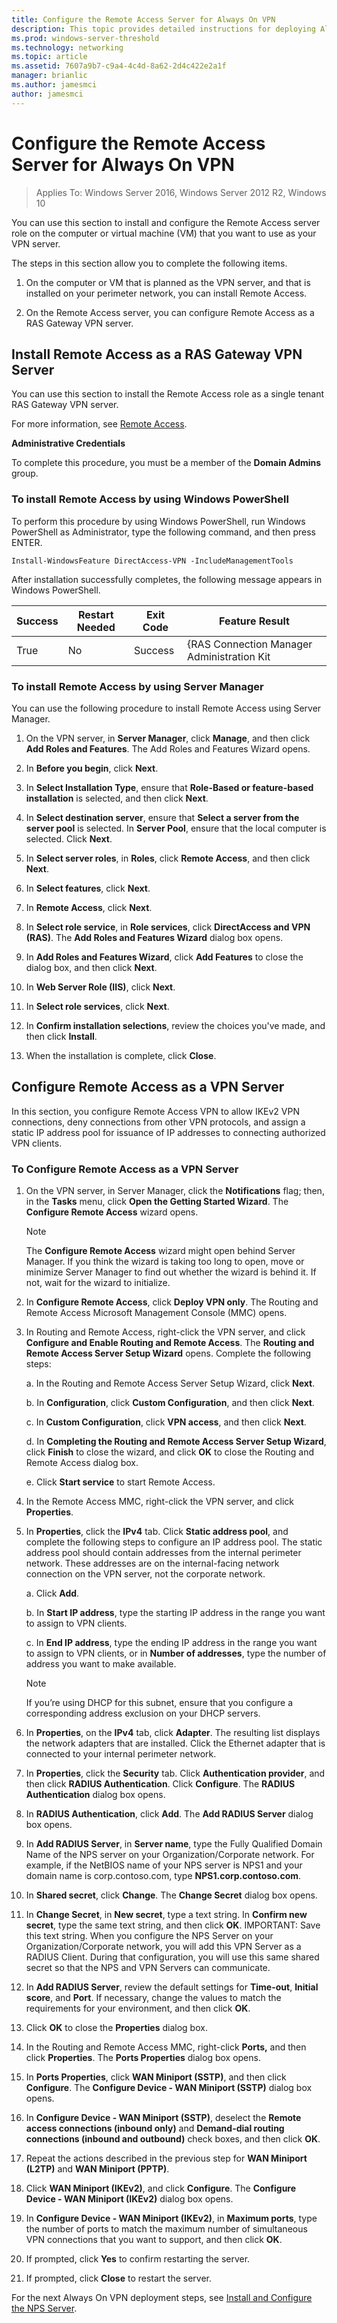 ```yaml
---
title: Configure the Remote Access Server for Always On VPN
description: This topic provides detailed instructions for deploying Always On VPN in Windows Server 2016.
ms.prod: windows-server-threshold
ms.technology: networking
ms.topic: article
ms.assetid: 7607a9b7-c9a4-4c4d-8a62-2d4c422e2a1f
manager: brianlic
ms.author: jamesmci
author: jamesmci
---
```


# Configure the Remote Access Server for Always On VPN

>Applies To: Windows Server 2016, Windows Server 2012 R2, Windows 10

You can use this section to install and configure the Remote Access server role on the computer or virtual machine \(VM\) that you want to use as your VPN server. 

The steps in this section allow you to complete the following items.

1. On the computer or VM that is planned as the VPN server, and that is installed on your perimeter network, you can install Remote Access.

2. On the Remote Access server, you can configure Remote Access as a RAS Gateway VPN server.

## Install Remote Access as a RAS Gateway VPN Server

You can use this section to install the Remote Access role as a single tenant RAS Gateway VPN server.

For more information, see [Remote Access](https://docs.microsoft.com/windows-server/remote/remote-access/remote-access).

**Administrative Credentials**

To complete this procedure, you must be a member of the **Domain Admins** group.

### To install Remote Access by using Windows PowerShell

To perform this procedure by using Windows PowerShell, run Windows PowerShell as Administrator, type the following command, and then press ENTER.

`Install-WindowsFeature DirectAccess-VPN -IncludeManagementTools`

After installation successfully completes, the following message appears in Windows PowerShell.

|Success| Restart Needed| Exit Code|  Feature Result|
|------- |--------------| ---------|  --------------|
|True|No |Success|{RAS Connection Manager Administration Kit|

### To install Remote Access by using Server Manager

You can use the following procedure to install Remote Access using Server Manager.

1.  On the VPN server, in **Server Manager**, click **Manage**, and then click **Add Roles and Features**. The Add Roles and Features Wizard opens.

2.  In **Before you begin**, click **Next**.

3.  In **Select Installation Type**, ensure that **Role-Based or feature-based installation** is selected, and then click **Next**.

4.  In **Select destination server**, ensure that **Select a server from the server pool** is selected. In **Server Pool**, ensure that the local computer is selected. Click **Next**.

5.  In **Select server roles**, in **Roles**, click **Remote Access**, and then click **Next**.

6.  In **Select features**, click **Next**.

7.  In **Remote Access**, click **Next**.

8.  In **Select role service**, in **Role services**, click **DirectAccess and VPN \(RAS\)**. The **Add Roles and Features Wizard** dialog box opens.

9.  In **Add Roles and Features Wizard**, click **Add Features** to close the dialog box, and then click
    **Next**.

10. In **Web Server Role (IIS)**, click **Next**.

11. In **Select role services**, click **Next**.

12. In **Confirm installation selections**, review the choices you've made, and then click **Install**.

13. When the installation is complete, click **Close**.

## Configure Remote Access as a VPN Server

In this section, you configure Remote Access VPN to allow IKEv2 VPN connections, deny connections from other VPN protocols, and assign a static IP address pool for issuance of IP addresses to connecting authorized VPN clients.

### To Configure Remote Access as a VPN Server

1.  On the VPN server, in Server Manager, click the **Notifications** flag; then, in the **Tasks** menu, click **Open the Getting Started Wizard**. The **Configure Remote Access** wizard opens.

	>[!NOTE]
	>The **Configure Remote Access** wizard might open behind Server Manager. If you think the wizard is taking too long to open, move or minimize Server Manager to find out whether the wizard is behind it. If not, wait for the wizard to initialize.

1.  In **Configure Remote Access**, click **Deploy VPN only**. The Routing and Remote Access Microsoft Management Console \(MMC\) opens.

2.  In Routing and Remote Access, right-click the VPN server, and click **Configure and Enable Routing and Remote Access**. The **Routing and Remote Access Server Setup Wizard** opens. Complete the following steps:

    a.  In the Routing and Remote Access Server Setup Wizard, click **Next**.

    b.  In **Configuration**, click **Custom Configuration**, and then click **Next**.

    c.  In **Custom Configuration**, click **VPN access**, and then click **Next**.

    d.  In **Completing the Routing and Remote Access Server Setup Wizard**, click **Finish** to close the wizard, and click **OK** to close the Routing and Remote Access dialog box.

    e.  Click **Start service** to start Remote Access.

3.  In the Remote Access MMC, right\-click the VPN server, and click **Properties**.

4.  In **Properties**, click the **IPv4** tab. Click **Static address pool**, and complete the following steps to configure an IP address pool. The static address pool should contain addresses from the internal perimeter network. These addresses are on the internal-facing network connection on the VPN server, not the corporate network.

    a.  Click **Add**.

    b.  In **Start IP address**, type the starting IP address in the range you want to assign to VPN clients.

    c.  In **End IP address**, type the ending IP address in the range you want to assign to VPN clients, or in **Number of addresses**, type the number of address you want to make available.

	>[!NOTE]
	>If you’re using DHCP for this subnet, ensure that you configure a corresponding address exclusion on your DHCP servers.

5.  In **Properties**, on the **IPv4** tab, click **Adapter**. The resulting list displays the network adapters that are installed. Click the Ethernet adapter that is connected to your internal perimeter network.

6. In **Properties**, click the **Security** tab. Click **Authentication provider**, and then click **RADIUS Authentication**. Click **Configure**. The **RADIUS Authentication** dialog box opens.

7. In **RADIUS Authentication**, click **Add**. The **Add RADIUS Server** dialog box opens.

8. In **Add RADIUS Server**, in **Server name**, type the Fully Qualified Domain Name of the NPS server on your Organization/Corporate network. For example, if the NetBIOS name of your NPS server is NPS1 and your domain name is corp.contoso.com, type **NPS1.corp.contoso.com**.

9. In **Shared secret**, click **Change**. The **Change Secret** dialog box opens.

10. In **Change Secret**, in **New secret**, type a text string. In **Confirm new secret**, type the same text string, and then click **OK**. IMPORTANT: Save this text string. When you configure the NPS Server on your Organization/Corporate network, you will add this VPN Server as a RADIUS Client. During that configuration, you will use this same shared secret so that the NPS and VPN Servers can communicate.

11. In **Add RADIUS Server**, review the default settings for **Time-out**, **Initial score**, and **Port**. If necessary, change the values to match the requirements for your environment, and then click **OK**.

12.  Click **OK** to close the **Properties** dialog box.

13.  In the Routing and Remote Access MMC, right-click **Ports,** and then click **Properties**. The **Ports Properties** dialog box opens.

14.  In **Ports Properties**, click **WAN Miniport \(SSTP\)**, and then click **Configure**. The **Configure Device - WAN Miniport \(SSTP\)** dialog box opens.

15.  In **Configure Device - WAN Miniport \(SSTP\)**, deselect the **Remote access connections \(inbound only\)** and **Demand-dial routing connections \(inbound and outbound\)** check boxes, and then click **OK**.

16.  Repeat the actions described in the previous step for **WAN Miniport \(L2TP\)** and **WAN Miniport \(PPTP\)**.

17.  Click **WAN Miniport \(IKEv2\)**, and click **Configure**. The **Configure Device - WAN Miniport \(IKEv2\)** dialog box opens.

18.  In **Configure Device - WAN Miniport \(IKEv2\)**, in **Maximum ports**, type the number of ports to match the maximum number of simultaneous VPN connections that you want to support, and then click **OK**.

19. If prompted, click **Yes** to confirm restarting the server.

20. If prompted, click **Close** to restart the server.

For the next Always On VPN deployment steps, see [Install and Configure the NPS Server](vpn-deploy-nps.md).